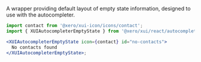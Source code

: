 A wrapper providing default layout of empty state information, designed to use with the autocompleter.

```jsx harmony
import contact from '@xero/xui-icon/icons/contact';
import { XUIAutocompleterEmptyState } from '@xero/xui/react/autocompleter';

<XUIAutocompleterEmptyState icon={contact} id="no-contacts">
  No contacts found
</XUIAutocompleterEmptyState>;
```
